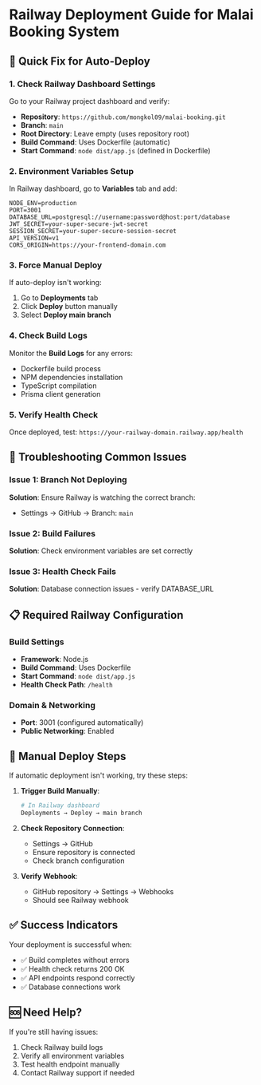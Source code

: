 # Railway Deployment Guide for Malai Booking System

## 🚀 Quick Fix for Auto-Deploy

### 1. Check Railway Dashboard Settings
Go to your Railway project dashboard and verify:

- **Repository**: `https://github.com/mongkol09/malai-booking.git`
- **Branch**: `main` 
- **Root Directory**: Leave empty (uses repository root)
- **Build Command**: Uses Dockerfile (automatic)
- **Start Command**: `node dist/app.js` (defined in Dockerfile)

### 2. Environment Variables Setup
In Railway dashboard, go to **Variables** tab and add:

```env
NODE_ENV=production
PORT=3001
DATABASE_URL=postgresql://username:password@host:port/database
JWT_SECRET=your-super-secure-jwt-secret
SESSION_SECRET=your-super-secure-session-secret
API_VERSION=v1
CORS_ORIGIN=https://your-frontend-domain.com
```

### 3. Force Manual Deploy
If auto-deploy isn't working:

1. Go to **Deployments** tab
2. Click **Deploy** button manually
3. Select **Deploy main branch**

### 4. Check Build Logs
Monitor the **Build Logs** for any errors:
- Dockerfile build process
- NPM dependencies installation
- TypeScript compilation
- Prisma client generation

### 5. Verify Health Check
Once deployed, test: `https://your-railway-domain.railway.app/health`

## 🔧 Troubleshooting Common Issues

### Issue 1: Branch Not Deploying
**Solution**: Ensure Railway is watching the correct branch:
- Settings → GitHub → Branch: `main`

### Issue 2: Build Failures
**Solution**: Check environment variables are set correctly

### Issue 3: Health Check Fails
**Solution**: Database connection issues - verify DATABASE_URL

## 📋 Required Railway Configuration

### Build Settings
- **Framework**: Node.js
- **Build Command**: Uses Dockerfile
- **Start Command**: `node dist/app.js`
- **Health Check Path**: `/health`

### Domain & Networking
- **Port**: 3001 (configured automatically)
- **Public Networking**: Enabled

## 🔄 Manual Deploy Steps

If automatic deployment isn't working, try these steps:

1. **Trigger Build Manually**:
   ```bash
   # In Railway dashboard
   Deployments → Deploy → main branch
   ```

2. **Check Repository Connection**:
   - Settings → GitHub
   - Ensure repository is connected
   - Check branch configuration

3. **Verify Webhook**:
   - GitHub repository → Settings → Webhooks
   - Should see Railway webhook

## ✅ Success Indicators

Your deployment is successful when:
- ✅ Build completes without errors
- ✅ Health check returns 200 OK
- ✅ API endpoints respond correctly
- ✅ Database connections work

## 🆘 Need Help?

If you're still having issues:
1. Check Railway build logs
2. Verify all environment variables
3. Test health endpoint manually
4. Contact Railway support if needed